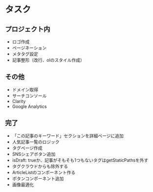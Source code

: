 # タスク

## プロジェクト内

- ロゴ作成
- ページネーション
- メタタグ設定
- 記事整形（改行、olのスタイル作成）

## その他

- ドメイン取得
- サーチコンソール
- Clarity
- Google Analytics

## 完了

- 「この記事のキーワード」セクションを詳細ページに追加
- 人気記事一覧のロジック
- タグページ作成
- SNSシェアボタン追加
- isDraft: trueか、記事がそもそも1つもないタグはgetStaticPathsを外す
- タグクラウドからも除外する
- ArticleListのコンポーネント作る
- ボタンコンポーネント追加
- 画像最適化
